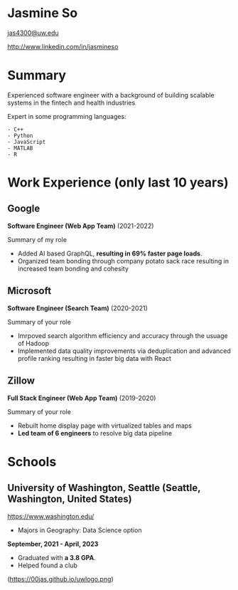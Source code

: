 # Jasmine So

jas4300@uw.edu 

http://www.linkedin.com/in/jasmineso

# Summary

Experienced software engineer with a background of building scalable systems in the fintech and health industries 

Expert in some programming languages:
```
- C++
- Python 
- JavaScript
- MATLAB
- R 
```

# Work Experience (only last 10 years)

## Google

**Software Engineer (Web App Team)** (2021-2022)

Summary of my role

- Added AI based GraphQL, **resulting in 69% faster page loads**.
- Organized team bonding through company potato sack race resulting in increased team bonding and cohesity 

## Microsoft 

**Software Engineer (Search Team)** (2020-2021)

Summary of your role

- Imrpoved search algorithm efficiency and accuracy through the usuage of Hadoop
- Implemented data quality improvements via deduplication and advanced profile ranking resulting in faster big data with React 

## Zillow 

**Full Stack Engineer (Web App Team)** (2019-2020)

Summary of your role

- Rebuilt home display page with virtualized tables and maps
- **Led team of 6 engineers** to resolve big data pipeline

# Schools 

## University of Washington, Seattle (Seattle, Washington, United States)
https://www.washington.edu/

* Majors in Geography: Data Science option

**September, 2021 - April, 2023**

- Graduated with **a 3.8 GPA**.
- Helped found a club

(https://00jas.github.io/uwlogo.png)
